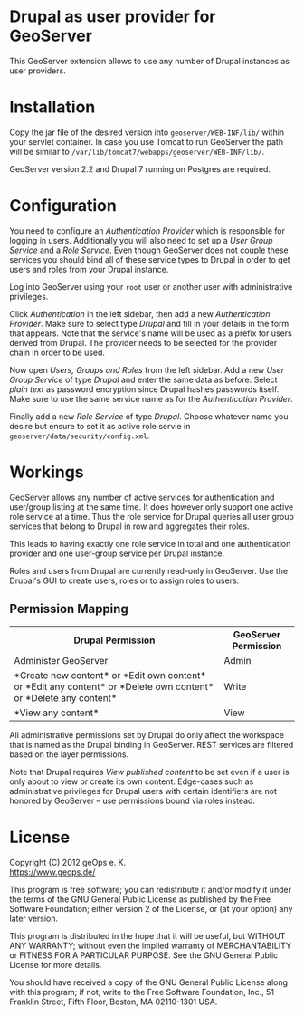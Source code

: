 Drupal as user provider for GeoServer
=====================================
This GeoServer extension allows to use any number of Drupal instances as user providers.

Installation
============
Copy the jar file of the desired version into ``geoserver/WEB-INF/lib/`` within your servlet container. In case you use Tomcat to run GeoServer the path will be similar to ``/var/lib/tomcat7/webapps/geoserver/WEB-INF/lib/``.

GeoServer version 2.2 and Drupal 7 running on Postgres are required.

Configuration
=============
You need to configure an *Authentication Provider* which is responsible for logging in users. Additionally you will also need to set up a *User Group Service* and a *Role Service*. Even though GeoServer does not couple these services you should bind all of these service types to Drupal in order to get users and roles from your Drupal instance.

Log into GeoServer using your ``root`` user or another user with administrative privileges.

Click *Authentication* in the left sidebar, then add a new *Authentication Provider*. Make sure to select type *Drupal* and fill in your details in the form that appears. Note that the service's name will be used as a prefix for users derived from Drupal. The provider needs to be selected for the provider chain in order to be used.

Now open *Users, Groups and Roles* from the left sidebar. Add a new *User Group Service* of type *Drupal* and enter the same data as before. Select *plain text* as password encryption since Drupal hashes passwords itself. Make sure to use the same service name as for the *Authentication Provider*.

Finally add a new *Role Service* of type *Drupal*. Choose whatever name you desire but ensure to set it as active role servie in ``geoserver/data/security/config.xml``.

Workings
========
GeoServer allows any number of active services for authentication and user/group listing at the same time. It does however only support one active role service at a time. Thus the role service for Drupal queries all user group services that belong to Drupal in row and aggregates their roles.

This leads to having exactly one role service in total and one authentication provider and one user-group service per Drupal instance.

Roles and users from Drupal are currently read-only in GeoServer. Use the Drupal's GUI to create users, roles or to assign roles to users.

Permission Mapping
------------------
<table>
	<tr><th>Drupal Permission</th><th>GeoServer Permission</th></tr>
	<tr><td>Administer GeoServer</td><td>Admin</td></tr>
	<tr><td>*Create new content* or *Edit own content* or *Edit any content* or *Delete own content* or *Delete any content*</td><td>Write</td></tr>
	<tr><td>*View any content*</td><td>View</td>
</table>
All administrative permissions set by Drupal do only affect the workspace that is named as the Drupal binding in GeoServer. REST services are filtered based on the layer permissions.

Note that Drupal requires *View published content* to be set even if a user is only about to view or create its own content. Edge-cases such as administrative privileges for Drupal users with certain identifiers are not honored by GeoServer – use permissions bound via roles instead.

License
=======
Copyright (C) 2012  geOps e. K.<br>
https://www.geops.de/

This program is free software; you can redistribute it and/or modify
it under the terms of the GNU General Public License as published by
the Free Software Foundation; either version 2 of the License, or
(at your option) any later version.

This program is distributed in the hope that it will be useful,
but WITHOUT ANY WARRANTY; without even the implied warranty of
MERCHANTABILITY or FITNESS FOR A PARTICULAR PURPOSE.  See the
GNU General Public License for more details.

You should have received a copy of the GNU General Public License along
with this program; if not, write to the Free Software Foundation, Inc.,
51 Franklin Street, Fifth Floor, Boston, MA 02110-1301 USA.